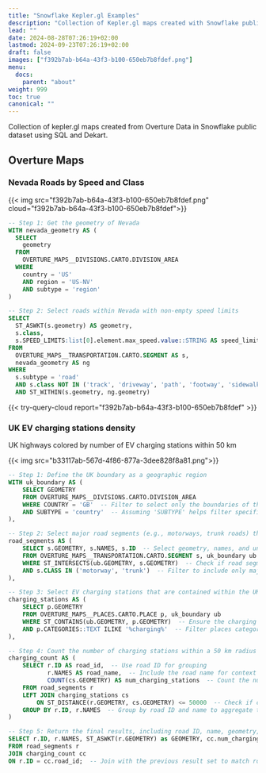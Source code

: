 ```yaml
---
title: "Snowflake Kepler.gl Examples"
description: "Collection of Kepler.gl maps created with Snowflake public dataset using SQL."
lead: ""
date: 2024-08-28T07:26:19+02:00
lastmod: 2024-09-23T07:26:19+02:00
draft: false
images: ["f392b7ab-b64a-43f3-b100-650eb7b8fdef.png"]
menu:
  docs:
    parent: "about"
weight: 999
toc: true
canonical: ""
---
```



Collection of kepler.gl maps created from Overture Data in Snowflake public dataset using SQL and Dekart.

## Overture Maps

### Nevada Roads by Speed and Class

{{< img src="f392b7ab-b64a-43f3-b100-650eb7b8fdef.png" cloud="f392b7ab-b64a-43f3-b100-650eb7b8fdef">}}

```sql
-- Step 1: Get the geometry of Nevada
WITH nevada_geometry AS (
  SELECT
    geometry
  FROM
    OVERTURE_MAPS__DIVISIONS.CARTO.DIVISION_AREA
  WHERE
    country = 'US'
    AND region = 'US-NV'
    AND subtype = 'region'
)

-- Step 2: Select roads within Nevada with non-empty speed limits
SELECT
  ST_ASWKT(s.geometry) AS geometry,
  s.class,
  s.SPEED_LIMITS:list[0].element.max_speed.value::STRING AS speed_limit
FROM
  OVERTURE_MAPS__TRANSPORTATION.CARTO.SEGMENT AS s,
  nevada_geometry AS ng
WHERE
  s.subtype = 'road'
  AND s.class NOT IN ('track', 'driveway', 'path', 'footway', 'sidewalk', 'pedestrian', 'cycleway', 'steps', 'crosswalk', 'bridleway', 'alley')
  AND ST_WITHIN(s.geometry, ng.geometry)
```
{{< try-query-cloud report="f392b7ab-b64a-43f3-b100-650eb7b8fdef" >}}


### UK EV charging stations density

UK highways colored by number of EV charging stations within 50 km

{{< img src="b33117ab-567d-4f86-877a-3dee828f8a81.png">}}

```sql
-- Step 1: Define the UK boundary as a geographic region
WITH uk_boundary AS (
    SELECT GEOMETRY
    FROM OVERTURE_MAPS__DIVISIONS.CARTO.DIVISION_AREA
    WHERE COUNTRY = 'GB'  -- Filter to select only the boundaries of the UK
    AND SUBTYPE = 'country'  -- Assuming 'SUBTYPE' helps filter specifically the outer boundary of the country
),

-- Step 2: Select major road segments (e.g., motorways, trunk roads) that intersect the UK boundary
road_segments AS (
    SELECT s.GEOMETRY, s.NAMES, s.ID  -- Select geometry, names, and unique road ID
    FROM OVERTURE_MAPS__TRANSPORTATION.CARTO.SEGMENT s, uk_boundary ub
    WHERE ST_INTERSECTS(ub.GEOMETRY, s.GEOMETRY)  -- Check if road segments intersect with the UK boundary
    AND s.CLASS IN ('motorway', 'trunk')  -- Filter to include only major roads like motorways and trunk roads
),

-- Step 3: Select EV charging stations that are contained within the UK boundary
charging_stations AS (
    SELECT p.GEOMETRY
    FROM OVERTURE_MAPS__PLACES.CARTO.PLACE p, uk_boundary ub
    WHERE ST_CONTAINS(ub.GEOMETRY, p.GEOMETRY)  -- Ensure the charging stations are within the UK boundary
    AND p.CATEGORIES::TEXT ILIKE '%charging%'  -- Filter places categorized as EV charging stations
),

-- Step 4: Count the number of charging stations within a 50 km radius of each road segment
charging_count AS (
    SELECT r.ID AS road_id,  -- Use road ID for grouping
           r.NAMES AS road_name,  -- Include the road name for context
           COUNT(cs.GEOMETRY) AS num_charging_stations  -- Count the number of charging stations near the road
    FROM road_segments r
    LEFT JOIN charging_stations cs
        ON ST_DISTANCE(r.GEOMETRY, cs.GEOMETRY) <= 50000  -- Check if charging stations are within 50 km of the road
    GROUP BY r.ID, r.NAMES  -- Group by road ID and name to aggregate the count of charging stations
)

-- Step 5: Return the final results, including road ID, name, geometry, and the number of nearby charging stations
SELECT r.ID, r.NAMES, ST_ASWKT(r.GEOMETRY) as GEOMETRY, cc.num_charging_stations
FROM road_segments r
JOIN charging_count cc
ON r.ID = cc.road_id;  -- Join with the previous result set to match road details with charging station counts
```
